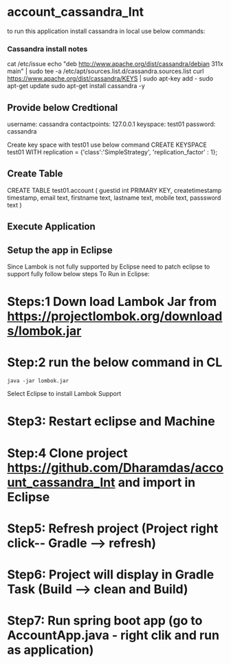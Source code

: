 # account_cassandra_Int
to run this application install cassandra in local
use below commands:
### Cassandra install notes
cat /etc/issue
 echo "deb http://www.apache.org/dist/cassandra/debian 311x main" | sudo tee -a /etc/apt/sources.list.d/cassandra.sources.list
 curl https://www.apache.org/dist/cassandra/KEYS | sudo apt-key add -
 sudo apt-get update
 sudo apt-get install cassandra  -y

## Provide below Credtional
  username: cassandra
  contactpoints: 127.0.0.1
  keyspace: test01
  password: cassandra
  
 Create key space with  test01
 use below command
 CREATE KEYSPACE test01 WITH replication = {'class':'SimpleStrategy', 'replication_factor' : 1};

## Create Table

CREATE TABLE test01.account (
    guestid int PRIMARY KEY,
    createtimestamp timestamp,
    email text,
    firstname text,
    lastname text,
    mobile text,
    passsword text
)

## Execute Application

## Setup the app in Eclipse 
Since Lambok is not fully supported by Eclipse need to patch eclipse to support fully follow below steps
To Run in Eclipse:
# Steps:1 Down load Lambok Jar from https://projectlombok.org/downloads/lombok.jar
# Step:2 run the below command in CL
    java -jar lombok.jar
Select Eclipse to install Lambok Support
# Step3: Restart eclipse and Machine
# Step:4 Clone project https://github.com/Dharamdas/account_cassandra_Int and import in Eclipse
# Step5: Refresh project (Project right click-- Gradle --> refresh)
# Step6: Project will display in Gradle Task (Build --> clean and Build)
# Step7: Run spring boot app (go to AccountApp.java - right clik and run as application)

